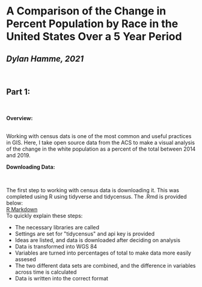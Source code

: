 # A Comparison of the Change in Percent Population by Race in the United States Over a 5 Year Period
## *Dylan Hamme, 2021*

<br>

## Part 1:

<br>

**Overview:**

<br>
Working with census dats is one of the most common and useful practices in GIS. Here, I take open source data from the ACS to make a visual analysis of the change in the white population as a percent of the total between 2014 and 2019.
<br>

**Downloading Data:**

<br>

The first step to working with census data is downloading it. This was completed using R using tidyverse and tidycensus. The .Rmd is provided below:
<br>
<a href="Content/Lab_6_Census_R.Rmd">R Markdown<a/>
<br>
To quickly explain these steps: 
* The necessary libraries are called
* Settings are set for "tidycensus" and api key is provided
* Ideas are listed, and data is downloaded after deciding on analysis
* Data is transformed into WGS 84
* Variables are turned into percentages of total to make data more easily assesed
* The two different data sets are combined, and the difference in variables across time is calculated
* Data is written into the correct format
<br>


